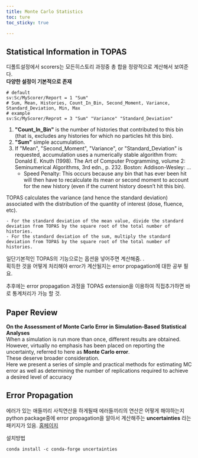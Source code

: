 ```yaml
---
title: Monte Carlo Statistics
toc: ture
toc_sticky: true

---
```


## Statistical Information in TOPAS

디폴트설정에서 scorers는 모든히스토리 과정중 총 합을 정량적으로 계산해서 보여준다.  
**다양한 설정이 기본적으로 존재**
```console
# default
sv:Sc/MyScorer/Report = 1 "Sum"
# Sum, Mean, Histories, Count_In_Bin, Second_Moment, Variance, Standard_Deviation, Min, Max
# example
sv:Sc/MyScorer/Reprot = 3 "Sum" "Variance" "Standard_Deviation"
```

1. **"Count_In_Bin"** is the number of histories that contributed to this bin (that is, excludes any histories for which no particles hit this bin).
2. **"Sum"** simple accumulation.
3. If "Mean", "Second_Moment", "Variance", or "Standard_Deviation" is requested, accumulation uses a numerically stable algorithm from: Donald E. Knuth (1998). The Art of Computer Programming, volume 2: Seminumerical Algorithms, 3rd edn., p. 232. Boston: Addison-Wesley: ...
	- Speed Penalty: This occurs because any bin that has ever been hit will then have to recalculate its mean or second moment to account for the new history (even if the current history doesn’t hit this bin).  

TOPAS calculates the variance (and hence the standard deviation) associated with the distribution of the quantity of interest (dose, fluence, etc).  

	- For the standard deviation of the mean value, divide the standard deviation from TOPAS by the square root of the total number of histories.  
	- For the standard deviation of the sum, multiply the standard deviation from TOPAS by the square root of the total number of histories.  

일단기본적인 TOPAS의 기능으로는 옵션을 넣어주면 계산해줌.  .  
획득한 것을 어떻게 처리해야 error가 계산될지는 error propagation에 대한 공부 필요.    

추후에는 error propagation 과정을 TOPAS extension을 이용하여 직접추가하면 바로 통계처리가 가능 할 것.    


## Paper Review
**On the Assessment of Monte Carlo Error in Simulation-Based Statistical Analyses**  
When a simulation is run more than once, different results are obtained.  
However, virtually no emphasis has been placed on reporting the uncertainty, referred to here as **Monte Carlo error**.  
These deserve broader consideration.  
Here we present a series of simple and practical methods for estimating MC error as well as determining the number of replications required to achieve a desired level of accuracy  

## Error Propagation
에러가 있는 애들끼리 사칙연산을 하게될때 에러들끼리의 연산은 어떻게 해야하는지  
python package중에 error propagation을 알아서 계산해주는  **uncertainties** 라는 패키지가 있음. [홈페이지](https://uncertainties-python-package.readthedocs.io/en/latest/)  

설치방법  

```console
conda install -c conda-forge uncertainties

```

